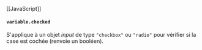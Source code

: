 [[JavaScript]]

#### `variable.checked`
S'applique à un objet *input* de type `"checkbox"` ou `"radio"` pour vérifier si la case est cochée (renvoie un booléen).

